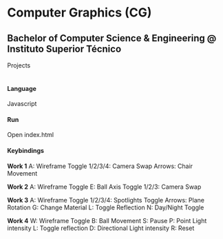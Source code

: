 # Computer Graphics (CG)
## Bachelor of Computer Science & Engineering @ Instituto Superior Técnico
Projects
<br><br>

#### Language
Javascript

#### Run
Open index.html

#### Keybindings

**Work 1**
A: Wireframe Toggle
1/2/3/4: Camera Swap
Arrows: Chair Movement

**Work 2**
A: Wireframe Toggle
E: Ball Axis Toggle
1/2/3: Camera Swap

**Work 3**
A: Wireframe Toggle
1/2/3/4: Spotlights Toggle
Arrows: Plane Rotation
G: Change Material
L: Toggle Reflection
N: Day/Night Toggle

**Work 4**
W: Wireframe Toggle
B: Ball Movement
S: Pause
P: Point Light intensity
L: Toggle reflection
D: Directional Light intensity
R: Reset
